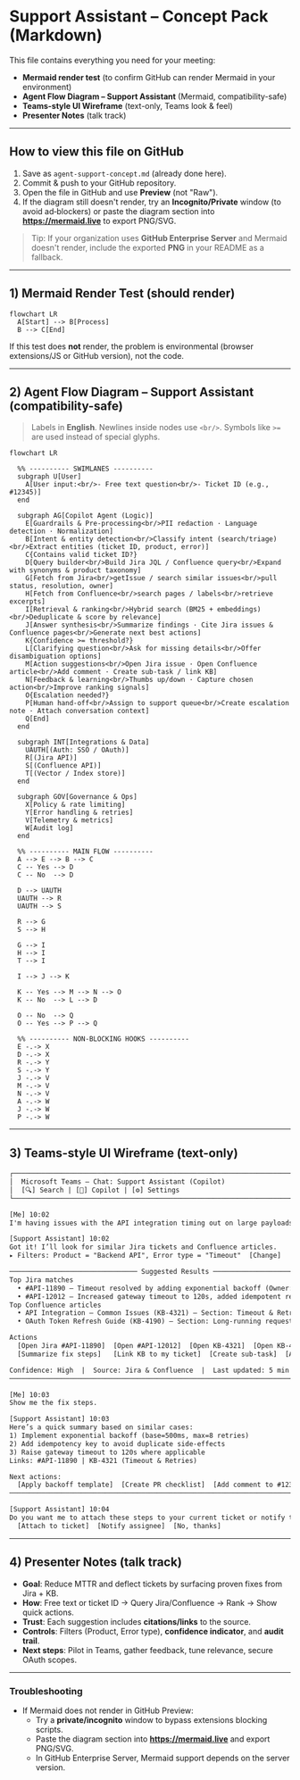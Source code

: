 
# Support Assistant – Concept Pack (Markdown)

This file contains everything you need for your meeting:
- **Mermaid render test** (to confirm GitHub can render Mermaid in your environment)
- **Agent Flow Diagram – Support Assistant** (Mermaid, compatibility-safe)
- **Teams-style UI Wireframe** (text-only, Teams look & feel)
- **Presenter Notes** (talk track)

---

## How to view this file on GitHub
1. Save as `agent-support-concept.md` (already done here).
2. Commit & push to your GitHub repository.
3. Open the file in GitHub and use **Preview** (not "Raw").
4. If the diagram still doesn't render, try an **Incognito/Private** window (to avoid ad‑blockers) or paste the diagram section into **https://mermaid.live** to export PNG/SVG.

> Tip: If your organization uses **GitHub Enterprise Server** and Mermaid doesn't render, include the exported **PNG** in your README as a fallback.

---

## 1) Mermaid Render Test (should render)

```mermaid
flowchart LR
  A[Start] --> B[Process]
  B --> C[End]
```

If this test does **not** render, the problem is environmental (browser extensions/JS or GitHub version), not the code.

---

## 2) Agent Flow Diagram – Support Assistant (compatibility-safe)

> Labels in **English**. Newlines inside nodes use `<br/>`. Symbols like `>=` are used instead of special glyphs.

```mermaid
flowchart LR

  %% ---------- SWIMLANES ----------
  subgraph U[User]
    A[User input:<br/>- Free text question<br/>- Ticket ID (e.g., #12345)]
  end

  subgraph AG[Copilot Agent (Logic)]
    E[Guardrails & Pre-processing<br/>PII redaction · Language detection · Normalization]
    B[Intent & entity detection<br/>Classify intent (search/triage)<br/>Extract entities (ticket ID, product, error)]
    C{Contains valid ticket ID?}
    D[Query builder<br/>Build Jira JQL / Confluence query<br/>Expand with synonyms & product taxonomy]
    G[Fetch from Jira<br/>getIssue / search similar issues<br/>pull status, resolution, owner]
    H[Fetch from Confluence<br/>search pages / labels<br/>retrieve excerpts]
    I[Retrieval & ranking<br/>Hybrid search (BM25 + embeddings)<br/>Deduplicate & score by relevance]
    J[Answer synthesis<br/>Summarize findings · Cite Jira issues & Confluence pages<br/>Generate next best actions]
    K{Confidence >= threshold?}
    L[Clarifying question<br/>Ask for missing details<br/>Offer disambiguation options]
    M[Action suggestions<br/>Open Jira issue · Open Confluence article<br/>Add comment · Create sub-task / link KB]
    N[Feedback & learning<br/>Thumbs up/down · Capture chosen action<br/>Improve ranking signals]
    O{Escalation needed?}
    P[Human hand-off<br/>Assign to support queue<br/>Create escalation note · Attach conversation context]
    Q[End]
  end

  subgraph INT[Integrations & Data]
    UAUTH[(Auth: SSO / OAuth)]
    R[(Jira API)]
    S[(Confluence API)]
    T[(Vector / Index store)]
  end

  subgraph GOV[Governance & Ops]
    X[Policy & rate limiting]
    Y[Error handling & retries]
    V[Telemetry & metrics]
    W[Audit log]
  end

  %% ---------- MAIN FLOW ----------
  A --> E --> B --> C
  C -- Yes --> D
  C -- No  --> D

  D --> UAUTH
  UAUTH --> R
  UAUTH --> S

  R --> G
  S --> H

  G --> I
  H --> I
  T --> I

  I --> J --> K

  K -- Yes --> M --> N --> O
  K -- No  --> L --> D

  O -- No  --> Q
  O -- Yes --> P --> Q

  %% ---------- NON-BLOCKING HOOKS ----------
  E -.-> X
  D -.-> X
  R -.-> Y
  S -.-> Y
  J -.-> V
  M -.-> V
  N -.-> V
  A -.-> W
  J -.-> W
  P -.-> W
```

---

## 3) Teams-style UI Wireframe (text-only)

```txt
┌──────────────────────────────────────────────────────────────────────────┐
│  Microsoft Teams — Chat: Support Assistant (Copilot)                     │
│  [🔍] Search | [🧠] Copilot | [⚙️] Settings                               │
└──────────────────────────────────────────────────────────────────────────┘

[Me] 10:02
I'm having issues with the API integration timing out on large payloads.

[Support Assistant] 10:02
Got it! I’ll look for similar Jira tickets and Confluence articles.
▸ Filters: Product = "Backend API", Error type = "Timeout"  [Change]

──────────────────────────────── Suggested Results ─────────────────────────
Top Jira matches
  • #API-11890 — Timeout resolved by adding exponential backoff (Owner: M. Braun)
  • #API-12012 — Increased gateway timeout to 120s, added idempotent retries
Top Confluence articles
  • API Integration – Common Issues (KB-4321) — Section: Timeout & Retries
  • OAuth Token Refresh Guide (KB-4190) — Section: Long-running requests

Actions
  [Open Jira #API-11890]  [Open #API-12012]  [Open KB-4321]  [Open KB-4190]
  [Summarize fix steps]   [Link KB to my ticket]  [Create sub-task]  [Ask SME]

Confidence: High  |  Source: Jira & Confluence  |  Last updated: 5 min ago
────────────────────────────────────────────────────────────────────────────

[Me] 10:03
Show me the fix steps.

[Support Assistant] 10:03
Here’s a quick summary based on similar cases:
1) Implement exponential backoff (base=500ms, max=8 retries)
2) Add idempotency key to avoid duplicate side-effects
3) Raise gateway timeout to 120s where applicable
Links: #API-11890 | KB-4321 (Timeout & Retries)

Next actions:
  [Apply backoff template]  [Create PR checklist]  [Add comment to #12345]
────────────────────────────────────────────────────────────────────────────

[Support Assistant] 10:04
Do you want me to attach these steps to your current ticket or notify the assignee?
  [Attach to ticket]  [Notify assignee]  [No, thanks]
```

---

## 4) Presenter Notes (talk track)
- **Goal**: Reduce MTTR and deflect tickets by surfacing proven fixes from Jira + KB.
- **How**: Free text or ticket ID → Query Jira/Confluence → Rank → Show quick actions.
- **Trust**: Each suggestion includes **citations/links** to the source.
- **Controls**: Filters (Product, Error type), **confidence indicator**, and **audit trail**.
- **Next steps**: Pilot in Teams, gather feedback, tune relevance, secure OAuth scopes.

---

### Troubleshooting
- If Mermaid does not render in GitHub Preview:
  - Try a **private/incognito** window to bypass extensions blocking scripts.
  - Paste the diagram section into **https://mermaid.live** and export PNG/SVG.
  - In GitHub Enterprise Server, Mermaid support depends on the server version.

